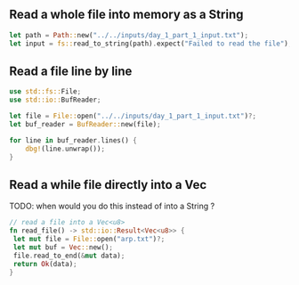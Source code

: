 
## Read a whole file into memory as a String

```rs
let path = Path::new("../../inputs/day_1_part_1_input.txt");
let input = fs::read_to_string(path).expect("Failed to read the file");
```

## Read a file line by line

```rs
use std::fs::File;
use std::io::BufReader;

let file = File::open("../../inputs/day_1_part_1_input.txt")?;
let buf_reader = BufReader::new(file);

for line in buf_reader.lines() {
    dbg!(line.unwrap());
}
```

## Read a while file directly into a Vec<u8>

TODO: when would you do this instead of into a String ?

```rs
// read a file into a Vec<u8>
fn read_file() -> std::io::Result<Vec<u8>> {
 let mut file = File::open("arp.txt")?;
 let mut buf = Vec::new();
 file.read_to_end(&mut data);
 return Ok(data);
}
```
